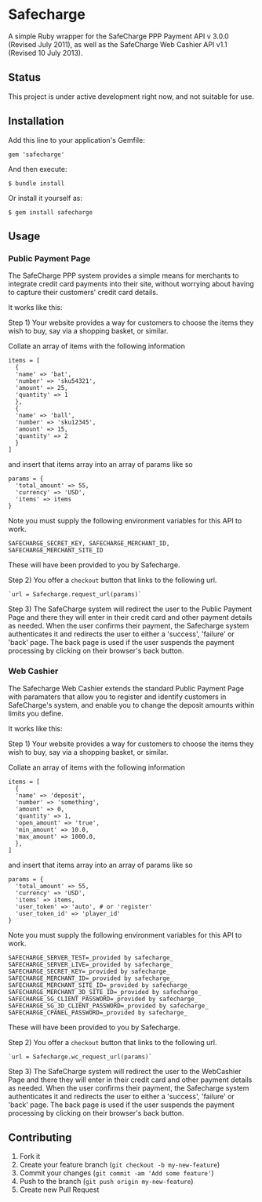 # Safecharge

A simple Ruby wrapper for the SafeCharge PPP Payment API v 3.0.0 (Revised July 2011), as well as
the SafeCharge Web Cashier API v1.1 (Revised 10 July 2013).

## Status

This project is under active development right now, and not suitable for use.

## Installation

Add this line to your application's Gemfile:

    gem 'safecharge'

And then execute:

    $ bundle install

Or install it yourself as:

    $ gem install safecharge

## Usage

### Public Payment Page

The SafeCharge PPP system provides a simple means for merchants to integrate credit card
payments into their site, without worrying about having to capture their customers'
credit card details.

It works like this:

Step 1)  Your website provides a way for customers to choose the items they wish to buy,
say via a shopping basket, or similar.

Collate an array of items with the following information
        
    items = [
      {
      'name' => 'bat',
      'number' => 'sku54321',
      'amount' => 25,
      'quantity' => 1
      },
      {
      'name' => 'ball',
      'number' => 'sku12345',
      'amount' => 15,
      'quantity' => 2
      }
    ]

and insert that items array into an array of params like so

    params = {
      'total_amount' => 55,
      'currency' => 'USD',
      'items' => items
    }

Note you must supply the following environment variables for this API to work.

    SAFECHARGE_SECRET_KEY, SAFECHARGE_MERCHANT_ID, SAFECHARGE_MERCHANT_SITE_ID

These will have been provided to you by Safecharge.

Step 2) You offer a `checkout` button that links to the following url.

    `url = Safecharge.request_url(params)`

Step 3) The SafeCharge system will redirect the user to the Public Payment Page
and there they will enter in their credit card and other payment details as needed.
When the user confirms their payment, the Safecharge system authenticates it and
redirects the user to either a 'success', 'failure' or 'back' page. The back page
is used if the user suspends the payment processing by clicking on their browser's
back button.

### Web Cashier

The Safecharge Web Cashier extends the standard Public Payment Page with paramaters that
allow you to register and identify customers in SafeCharge's system, and enable you to
change the deposit amounts within limits you define.

It works like this:

Step 1)  Your website provides a way for customers to choose the items they wish to buy,
say via a shopping basket, or similar.

Collate an array of items with the following information
        
    items = [
      {
      'name' => 'deposit',
      'number' => 'something',
      'amount' => 0,
      'quantity' => 1,
      'open_amount' => 'true',
      'min_amount' => 10.0,
      'max_amount' => 1000.0,
      },
    ]

and insert that items array into an array of params like so

    params = {
      'total_amount' => 55,
      'currency' => 'USD',
      'items' => items,
      'user_token' => 'auto', # or 'register'
      'user_token_id' => 'player_id'
    }

Note you must supply the following environment variables for this API to work.

    SAFECHARGE_SERVER_TEST=_provided by safecharge_
    SAFECHARGE_SERVER_LIVE=_provided by safecharge_
    SAFECHARGE_SECRET_KEY=_provided by safecharge_
    SAFECHARGE_MERCHANT_ID=_provided by safecharge_
    SAFECHARGE_MERCHANT_SITE_ID=_provided by safecharge_
    SAFECHARGE_MERCHANT_3D_SITE_ID=_provided by safecharge_
    SAFECHARGE_SG_CLIENT_PASSWORD=_provided by safecharge_
    SAFECHARGE_SG_3D_CLIENT_PASSWORD=_provided by safecharge_
    SAFECHARGE_CPANEL_PASSWORD=_provided by safecharge_

These will have been provided to you by Safecharge.

Step 2) You offer a `checkout` button that links to the following url.

    `url = Safecharge.wc_request_url(params)`

Step 3) The SafeCharge system will redirect the user to the WebCashier Page
and there they will enter in their credit card and other payment details as needed.
When the user confirms their payment, the Safecharge system authenticates it and
redirects the user to either a 'success', 'failure' or 'back' page. The back page
is used if the user suspends the payment processing by clicking on their browser's
back button.

## Contributing

1. Fork it
2. Create your feature branch (`git checkout -b my-new-feature`)
3. Commit your changes (`git commit -am 'Add some feature'`)
4. Push to the branch (`git push origin my-new-feature`)
5. Create new Pull Request
